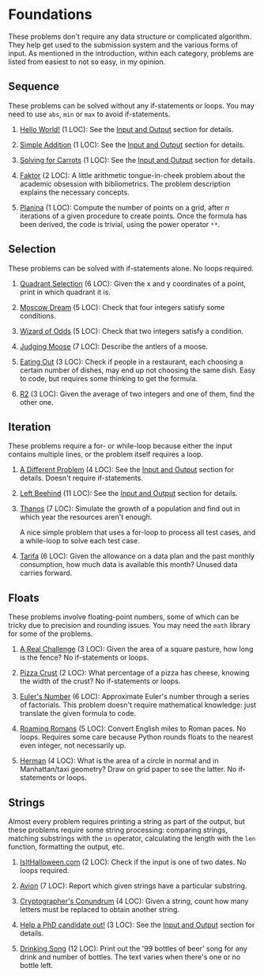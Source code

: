 # Foundations

These problems don't require any data structure or complicated algorithm.
They help get used to the submission system and the various forms of input.
As mentioned in the introduction, within each category,
problems are listed from easiest to not so easy, in my opinion.

## Sequence

These problems can be solved without any if-statements or loops.
You may need to use `abs`, `min` or `max` to avoid if-statements.

1. [Hello World!](https://open.kattis.com/problems/hello) (1 LOC):
   See the [Input and Output](input.md) section for details.

1. [Simple Addition](https://open.kattis.com/problems/simpleaddition) (1 LOC):
   See the [Input and Output](input.md) section for details.

1. [Solving for Carrots](https://open.kattis.com/problems/carrots) (1 LOC):
   See the [Input and Output](input.md) section for details.

1. [Faktor](https://open.kattis.com/problems/faktor) (2 LOC):
   A little arithmetic tongue-in-cheek problem about the academic obsession with
   bibliometrics. The problem description explains the necessary concepts.

1. [Planina](https://open.kattis.com/problems/planina) (1 LOC):
   Compute the number of points on a grid, after _n_ iterations of a given
   procedure to create points. Once the formula has been derived,
   the code is trivial, using the power operator `**`.

## Selection

These problems can be solved with if-statements alone. No loops required.

1. [Quadrant Selection](https://open.kattis.com/problems/quadrant) (6 LOC):
   Given the x and y coordinates of a point, print in which quadrant it is.

1. [Moscow Dream](https://open.kattis.com/problems/moscowdream) (5 LOC):
   Check that four integers satisfy some conditions.

1. [Wizard of Odds](https://open.kattis.com/problems/wizardofodds) (5 LOC):
   Check that two integers satisfy a condition.

1. [Judging Moose](https://open.kattis.com/problems/judgingmoose) (7 LOC):
   Describe the antlers of a moose.

1. [Eating Out](https://open.kattis.com/problems/eatingout) (3 LOC):
   Check if people in a restaurant, each choosing a certain number of dishes,
   may end up not choosing the same dish.
   Easy to code, but requires some thinking to get the formula.
   
1. [R2](https://open.kattis.com/problems/r2) (3 LOC):
   Given the average of two integers and one of them, find the other one.

## Iteration

These problems require a for- or while-loop because either
the input contains multiple lines, or the problem itself requires a loop.

1. [A Different Problem](https://open.kattis.com/problems/different) (4 LOC):
   See the [Input and Output](input.md) section for details.
   Doesn't require if-statements.

1. [Left Beehind](https://open.kattis.com/problems/leftbeehind) (11 LOC):
   See the [Input and Output](input.md) section for details.

1. [Thanos](https://open.kattis.com/problems/thanos) (7 LOC):
   Simulate the growth of a population and find out in which year
   the resources aren't enough.
   <!-- The first line is the number of test cases, one per line. -->
   A nice simple problem that uses a for-loop to process all test cases,
   and a while-loop to solve each test case.

1. [Tarifa](https://open.kattis.com/problems/tarifa) (6 LOC):
   Given the allowance on a data plan and the past monthly consumption,
   how much data is available this month? Unused data carries forward.
   <!-- The input is a single test case.
   The second line is the number of past months,
   followed by the consumption in each month, one per line. -->

## Floats

These problems involve floating-point numbers, some of
which can be tricky due to precision and rounding issues.
You may need the `math` library for some of the problems.
<!--
Function `float` converts a string to a floating-point number.
Function [`round`](https://docs.python.org/3/library/functions.html#round)
changes the precision of a floating-point number or converts it to an integer.
-->

1. [A Real Challenge](https://open.kattis.com/problems/areal) (3 LOC):
   Given the area of a square pasture, how long is the fence?
   No if-statements or loops.

1. [Pizza Crust](https://open.kattis.com/problems/pizza2) (2 LOC):
   What percentage of a pizza has cheese, knowing the width of the crust?
   No if-statements or loops.

1. [Euler's Number](https://open.kattis.com/problems/eulersnumber) (6 LOC):
   Approximate Euler's number through a series of factorials.
   This problem doesn't require mathematical knowledge:
   just translate the given formula to code.

1. [Roaming Romans](https://open.kattis.com/problems/romans) (5 LOC):
   Convert English miles to Roman paces. No loops. Requires some care
   because Python rounds floats to the nearest even integer, not necessarily up.

1. [Herman](https://open.kattis.com/problems/herman) (4 LOC):
   What is the area of a circle in normal and in Manhattan/taxi geometry?
   Draw on grid paper to see the latter. No if-statements or loops.

## Strings

Almost every problem requires printing a string as part of the output,
but these problems require some string processing: comparing strings,
matching substrings with the `in` operator,
calculating the length with the `len` function, formatting the output, etc.

1. [IsItHalloween.com](https://open.kattis.com/problems/isithalloween) (2 LOC):
   Check if the input is one of two dates. No loops required.

1. [Avion](https://open.kattis.com/problems/avion) (7 LOC):
   Report which given strings have a particular substring.

1. [Cryptographer's Conundrum](https://open.kattis.com/problems/conundrum)
   (4 LOC): Given a string, count how many letters must be replaced
   to obtain another string.

1. [Help a PhD candidate out!](https://open.kattis.com/problems/helpaphd)
   (3 LOC): See the [Input and Output](input.md) section for details.

1. [Drinking Song](https://open.kattis.com/problems/drinkingsong) (12 LOC):
   Print out the '99 bottles of beer' song for any drink and number of bottles.
   The text varies when there's one or no bottle left.
